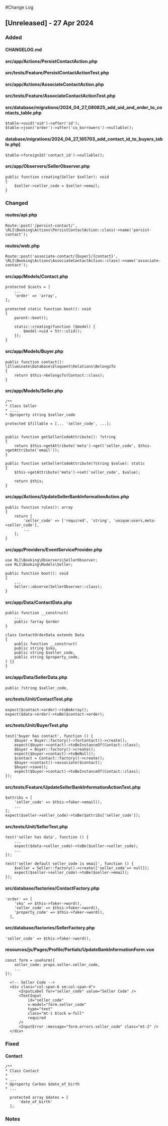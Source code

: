 #Change Log

## [Unreleased] - 27 Apr 2024
### Added
#### CHANGELOG.md
#### src/app/Actions/PersistContactAction.php
#### src/tests/Feature/PersistContactActionTest.php
#### src/app/Actions/AssociateContactAction.php
#### src/tests/Feature/AssociateContactActionTest.php
#### src/database/migrations/2024_04_27_080825_add_uid_and_order_to_contacts_table.php
    $table->uuid('uid')->after('id'); 
    $table->json('order')->after('co_borrowers')->nullable();
#### database/migrations/2024_04_27_165703_add_contact_id_to_buyers_table.php]
    $table->foreignId('contact_id')->nullable();
#### src/app/Observers/SellerObserver.php
    public function creating(Seller $seller): void
    {
        $seller->seller_code = $seller->email;
    }
### Changed
#### routes/api.php
    Route::post('/persist-contact/', \RLI\Booking\Actions\PersistContactAction::class)->name('persist-contact');
#### routes/web.php
    Route::post('associate-contact/{buyer}/{contact}', \RLI\Booking\Actions\AssociateContactAction::class)->name('associate-contact');
#### src/app/Models/Contact.php
    protected $casts = [
        ...
        'order' => 'array',
    ];
    
    protected static function boot(): void
    {
        parent::boot();

        static::creating(function ($model) {
            $model->uid = Str::ulid();
        });
    }
#### src/app/Models/Buyer.php
    public function contact(): \Illuminate\Database\Eloquent\Relations\BelongsTo
    {
        return $this->belongsTo(Contact::class);
    }
#### src/app/Models/Seller.php
    /**
    * Class Seller
    * ....
    * @property string $seller_code

    protected $fillable = [... 'seller_code', ...];


    public function getSellerCodeAttribute(): ?string
    {
        return $this->getAttribute('meta')->get('seller_code', $this->getAttribute('email'));
    }

    public function setSellerCodeAttribute(?string $value): static
    {
        $this->getAttribute('meta')->set('seller_code', $value);

        return $this;
    }
#### src/app/Actions/UpdateSellerBankInformationAction.php
    public function rules(): array
    {
        return [
            'seller_code' => ['required', 'string', 'unique:users,meta->seller_code'],
            ...
        ];
    }
#### src/app/Providers/EventServiceProvider.php
    use RLI\Booking\Observers\SellerObserver;
    use RLI\Booking\Models\Seller;

    public function boot(): void
    {
        ...
        Seller::observe(SellerObserver::class);
    }
#### src/app/Data/ContactData.php
    public function __construct(
        ...
        public ?array $order
    }

    class ContactOrderData extends Data
    {
        public function __construct(
        public string $sku,
        public string $seller_code,
        public string $property_code,
    ) {}
    }
#### src/app/Data/SellerData.php
    public ?string $seller_code,
#### src/tests/Unit/ContactTest.php
    expect($contact->order)->toBeArray();
    expect($data->order)->toBe($contact->order);
#### src/tests/Unit/BuyerTest.php
    test('buyer has contact', function () {
        $buyer = Buyer::factory()->forContact()->create();
        expect($buyer->contact)->toBeInstanceOf(Contact::class);
        $buyer = Buyer::factory()->create();
        expect($buyer->contact)->toBeNull();
        $contact = Contact::factory()->create();
        $buyer->contact()->associate($contact);
        $buyer->save();
        expect($buyer->contact)->toBeInstanceOf(Contact::class);
    });
#### src/tests/Feature/UpdateSellerBankInformationActionTest.php
    $attribs = [
        'seller_code' => $this->faker->email(),
        ...
    ];
    expect($seller->seller_code)->toBe($attribs['seller_code']);
#### src/tests/Unit/SellerTest.php
    test('seller has data', function () {
        ...
        expect($data->seller_code)->toBe($seller->seller_code);
        ...
    });

    test('seller default seller_code is email', function () {
        $seller = Seller::factory()->create(['seller_code'=> null]);
        expect($seller->seller_code)->toBe($seller->email);
    });
#### src/database/factories/ContactFactory.php
    'order' => [
        'sku' => $this->faker->word(),
        'seller_code' => $this->faker->word(),
        'property_code' => $this->faker->word(),
      ],
#### src/database/factories/SellerFactory.php
    'seller_code' => $this->faker->word(),
#### resources/js/Pages/Profile/Partials/UpdateBankInformationForm.vue
    const form = useForm({
        seller_code: props.seller.seller_code,
        ...
    });

      <!-- Seller Code -->
      <div class="col-span-6 sm:col-span-4">
          <InputLabel for="seller_code" value="Seller Code" />
          <TextInput
              id="seller_code"
              v-model="form.seller_code"
              type="text"
              class="mt-1 block w-full"
              required
          />
          <InputError :message="form.errors.seller_code" class="mt-2" />
      </div>
### Fixed
#### Contact
    /**
    * Class Contact
    *
    * ...
    * @property Carbon $date_of_birth
    * ...

      protected array $dates = [
          'date_of_birth'
      ];
### Notes

